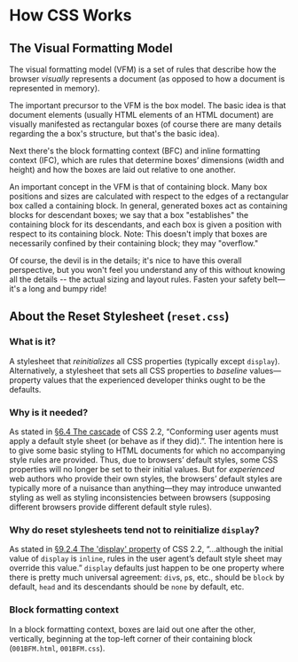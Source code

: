 # How CSS Works

## The Visual Formatting Model
The visual formatting model (VFM) is a set of rules that describe how the browser *visually* represents a document (as opposed to how a document is represented in memory).

The important precursor to the VFM is the box model. The basic idea is that document elements (usually HTML elements  of an HTML document) are visually manifested as rectangular boxes (of course there are many details regarding the a box's structure, but that's the basic idea).

Next there's the block formatting context (BFC) and inline formatting context (IFC), which are rules that determine boxes&rsquo; dimensions (width and height) and how the boxes are laid out relative to one another.

An important concept in the VFM is that of containing block. Many box positions and sizes are calculated with respect to the edges of a rectangular box called a containing block. In general, generated boxes act as containing blocks for descendant boxes; we say that a box "establishes" the containing block for its descendants, and each box is given a position with respect to its containing block. Note: This doesn't imply that boxes are necessarily confined by their containing block; they may "overflow."

Of course, the devil is in the details; it's nice to have this overall perspective, but you won't feel you understand any of this without knowing all the details -- the actual sizing and layout rules. Fasten your safety belt&mdash;it's a long and bumpy ride!

## About the Reset Stylesheet (`reset.css`)
### What is it?
A stylesheet that *reinitializes* all CSS properties (typically except `display`). Alternatively, a stylesheet that sets all CSS properties to *baseline* values&mdash;property values that the experienced developer thinks ought to be the defaults.
### Why is it needed?
As stated in [&sect;6.4 The cascade](https://www.w3.org/TR/CSS22/cascade.html#cascade) of CSS 2.2, &ldquo;Conforming user agents must apply a default style sheet (or behave as if they did).&rdquo;. The intention here is to give some basic styling to HTML documents for which no accompanying style rules are provided. Thus, due to browsers&rsquo; default styles, some CSS properties will no longer be set to their initial values. But for *experienced* web authors who provide their own styles, the browsers&rsquo; default styles are typically more of a nuisance than anything&mdash;they may introduce unwanted styling as well as styling inconsistencies between browsers (supposing different browsers provide different default style rules).
### Why do reset stylesheets tend not to reinitialize `display`?
As stated in [&sect;9.2.4 The 'display' property](https://www.w3.org/TR/CSS22/visuren.html#display-prop) of CSS 2.2, &ldquo;&hellip;although the initial value of `display` is `inline`, rules in the user agent&rsquo;s default style sheet may override this value.&rdquo; `display` defaults just happen to be one property where there is pretty much universal agreement: `div`s, `p`s, etc., should be `block` by default, `head` and its descendants should be `none` by default, etc.

### Block formatting context
In a block formatting context, boxes are laid out one after the other, vertically, beginning at the top-left corner of their containing block (`001BFM.html`, `001BFM.css`).
